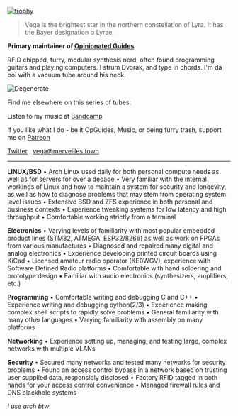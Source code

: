 [![trophy](https://github-profile-trophy.vercel.app/?username=VegaDeftwing)](https://github.com/ryo-ma/github-profile-trophy)

> Vega is the brightest star in the northern constellation of Lyra. It has the Bayer designation α Lyrae. 

**Primary maintainer of [Opinionated Guides](https://opguides.info)**

RFID chipped, furry, modular synthesis nerd, often found programming guitars and playing computers. I strum Dvorak, and type in chords. I'm da boi with a vacuum tube around his neck.



![Degenerate](https://opguides.info/nonfree/character/box.png)



Find me elsewhere on this series of tubes:

Listen to my music at [Bandcamp](vegadeftwing.bandcamp.com) 

If you like what I do - be it OpGuides, Music, or being furry trash, support me on [Patreon](https://patreon.com/deftwing)

[Twitter](https://twitter.com/Vega_DW) , [vega@merveilles.town](https://merveilles.town/@vega)

---

**LINUX/BSD**
• Arch Linux used daily for both personal compute needs as well as for servers for over a decade
• Very familiar with the internal workings of Linux and how to maintain a system for security and
longevity, as well as how to diagnose problems that may stem from operating system level issues
• Extensive BSD and ZFS experience in both personal and business contexts
• Experience tweaking systems for low latency and high throughput
• Comfortable working strictly from a terminal

**Electronics**
• Varying levels of familiarity with most popular embedded product lines (STM32, ATMEGA, ESP32/8266) as well as work
on FPGAs from various manufactures
• Diagnosed and repaired many digital and analog electronics
• Experience developing printed circuit boards using KiCad
• Licensed amateur radio operator (KE0WGV), experience with Software Defined Radio platforms
• Comfortable with hand soldering and prototype design
• Familiar with audio electronics (synthesizers, amplifiers, etc.)

**Programming**
• Comfortable writing and debugging C and C++
• Experience writing and debugging python(2/3)
• Experience making complex shell scripts to rapidly solve problems
• General familiarity with many other languages
• Varying familiarity with assembly on many platforms

**Networking**
• Experience setting up, managing, and testing large, complex networks with multiple VLANs

**Security**
• Secured many networks and tested many networks for security problems
• Found an access control bypass in a network based on trusting user supplied data, responsibly
disclosed
• Factory RFID tagged in both hands for your access control convenience
• Managed firewall rules and DNS blackhole systems





*I use arch btw*
